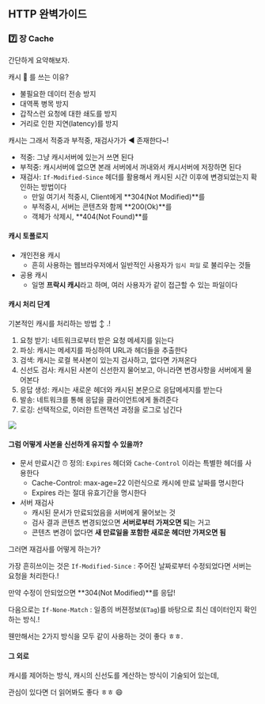 ## HTTP 완벽가이드

### :seven: 장 Cache

간단하게 요약해보자. 

캐시 :money_with_wings: 를 쓰는 이유?  

* 불필요한 데이터 전송 방지
* 대역폭 병목 방지
* 갑작스런 요청에 대한 쇄도를 방지
* 거리로 인한 지연(latency)를 방지

캐시는 그래서 적중과 부적중, 재검사가가 :arrow_backward: 존재한다~!  

* 적중: 그냥 캐시서버에 있는거 쓰면 된다
* 부적중: 캐시서버에 없으면 본래 서버에서 꺼내와서 캐시서버에 저장하면 된다
* 재검사: `If-Modified-Since` 헤더를 활용해서 캐시된 시간 이후에 변경되었는지 확인하는 방법이다
  * 만일 여기서 적중시, Client에게 **304(Not Modified)**를
  * 부적중시, 서버는 콘텐츠와 함께 **200(Ok)**를
  * 객체가 삭제시, **404(Not Found)**를

#### 캐시 토폴로지

* 개인전용 캐시
  * 흔히 사용하는 웹브라우저에서 일반적인 사용자가 `임시 파일` 로 불리우는 것들
* 공용 캐시
  * 일명 **프락시 캐시**라고 하며, 여러 사용자가 같이 접근할 수 있는 파일이다

#### 캐시 처리 단계

기본적인 캐시를 처리하는 방법 :arrow_up_down: .!  

1. 요청 받기: 네트워크로부터 받은 요청 메세지를 읽는다
2. 파싱: 캐시는 메세지를 파싱하여 URL과 헤더들을 추출한다
3. 검색: 캐시는 로컬 복사본이 있는지 검사하고, 없다면 가져온다
4. 신선도 검사: 캐시된 사본이 신선한지 물어보고, 아니라면 변경사항을 서버에게 물어본다
5. 응답 생성: 캐시는 새로운 헤더와 캐시된 본문으로 응답메세지를 받는다
6. 발송: 네트워크를 통해 응답을 클라이언트에게 돌려준다
7. 로깅: 선택적으로, 이러한 트랜잭션 과정을 로그로 남긴다

<div>
  <img src="https://user-images.githubusercontent.com/34855745/98437263-32d08e00-2124-11eb-9bbf-af4221ce0668.png" text-align="center" />
</div>


#### 그럼 어떻게 사본을 신선하게 유지할 수 있을까?

* 문서 만료시간 :alarm_clock: 정의: `Expires` 헤더와 `Cache-Control` 이라는 특별한 헤더를 사용한다
  * Cache-Control: max-age=22 이런식으로 캐시에 만료 날짜를 명시한다
  * Expires 라는 절대 유효기간을 명시한다
* 서버 재검사
  * 캐시된 문서가 만료되었음을 서버에게 물어보는 것
  * 검사 결과 콘텐츠 변경되었으면 **서버로부터 가져오면 되**는 거고
  * 콘텐츠 변경이 없다면 **새 만료일을 포함한 새로운 헤더만 가져오면 됨**

그러면 재검사를 어떻게 하는가?  

가장 흔히쓰이는 것은 `If-Modified-Since` : 주어진 날짜로부터 수정되었다면 서버는 요청을 처리한다.!  

만약 수정이 안되었으면 **304(Not Modified)**를 응답!  

다음으로는 `If-None-Match` : 일종의 버젼정보(`ETag`)를 바탕으로 최신 데이터인지 확인하는 방식.!  

웬만해서는 2가지 방식을 모두 같이 사용하는 것이 좋다 ㅎㅎ. 



#### 그 외로

캐시를 제어하는 방식, 캐시의 신선도를 계산하는 방식이 기술되어 있는데,  

관심이 있다면 더 읽어봐도 좋다 ㅎㅎ :smile:
